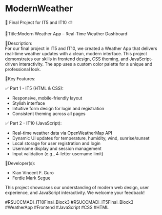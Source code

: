 # ModernWeather
🚀 Final Project for IT5 and IT10 ⛅

🔹Title:Modern Weather App – Real-Time Weather Dashboard

🔹Description:  
For our final project in IT5 and IT10, we created a Weather App that delivers real-time weather updates with a clean, modern interface. This project demonstrates our skills in frontend design, CSS theming, and JavaScript-driven interactivity. The app uses a custom color palette for a unique and professional look.

🔹Key Features:

✅ Part 1 - IT5 (HTML & CSS):  
- Responsive, mobile-friendly layout  
- Stylish interface
- Intuitive form design for login and registration  
- Consistent theming across all pages

✅ Part 2 - IT10 (JavaScript):  
- Real-time weather data via OpenWeatherMap API  
- Dynamic UI updates for temperature, humidity, wind, sunrise/sunset  
- Local storage for user registration and login  
- Username display and session management  
- Input validation (e.g., 4-letter username limit)

🔹Developer(s):
- Kian Vincent F. Guro 
- Ferdie Mark Segue

This project showcases our understanding of modern web design, user experience, and JavaScript interactivity. We welcome your feedback!

#RSUCCMADI_IT10Final_Block3
#RSUCCMADI_IT5Final_Block3 
#WeatherApp #Frontend #JavaScript #CSS #HTML
